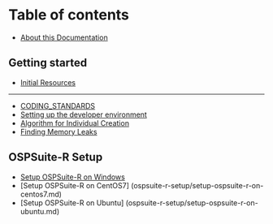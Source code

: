 # Table of contents

* [About this Documentation](README.md)

## Getting started

* [Initial Resources](getting-started/initial-resources.md)

***

* [CODING\_STANDARDS](CODING\_STANDARDS.md)
* [Setting up the developer environment](GETTING\_STARTED.md)
* [Algorithm for Individual Creation](algorithm-for-individual-creation.md)
* [Finding Memory Leaks](FINDING-MEMORY-LEAKS.md)

## OSPSuite-R Setup

* [Setup OSPSuite-R on Windows](ospsuite-r-setup/setup-ospsuite-r-on-windows.md)
* [Setup OSPSuite-R on CentOS7] (ospsuite-r-setup/setup-ospsuite-r-on-centos7.md)
* [Setup OSPSuite-R on Ubuntu] (ospsuite-r-setup/setup-ospsuite-r-on-ubuntu.md)
